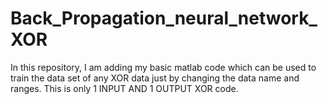 # Back_Propagation_neural_network_XOR
In this repository, I am adding my basic matlab code which can be used to train the data set of any XOR data just by changing the data name and ranges. This is only 1 INPUT AND 1 OUTPUT XOR code. 
